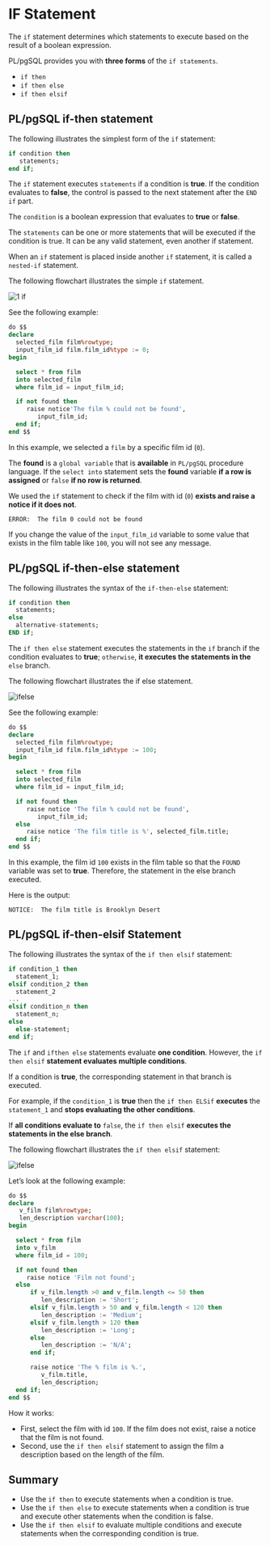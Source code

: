 # IF Statement

The `if` statement determines which statements to execute based on the result of a boolean expression.

PL/pgSQL provides you with **three forms** of the `if statements`.

- `if then`
- `if then else`
- `if then elsif`

## PL/pgSQL if-then statement

The following illustrates the simplest form of the `if` statement:

```SQL
if condition then
   statements;
end if;
```

The `if` statement executes `statements` if a condition is **true**. If the condition evaluates to **false**, the control is passed to the next statement after the `END if` part.

The `condition` is a boolean expression that evaluates to **true** or **false**.

The `statements` can be one or more statements that will be executed if the condition is true. It can be any valid statement, even another if statement.

When an `if` statement is placed inside another `if` statement, it is called a `nested-if` statement.

The following flowchart illustrates the simple `if` statement.

![1 if](./images/01_if.png)

See the following example:

```SQL
do $$
declare
  selected_film film%rowtype;
  input_film_id film.film_id%type := 0;
begin  

  select * from film
  into selected_film
  where film_id = input_film_id;

  if not found then
     raise notice'The film % could not be found',
	    input_film_id;
  end if;
end $$
```

In this example, we selected a `film` by a specific film id (`0`).

The **found** is a `global variable` that is **available** in `PL/pgSQL` procedure language. If the `select into` statement sets the **found** variable **if a row is assigned** or `false` **if no row is returned**.

We used the `if` statement to check if the film with id (`0`) **exists and raise a notice if it does not**.

```console
ERROR:  The film 0 could not be found
```

If you change the value of the `input_film_id` variable to some value that exists in the film table like `100`, you will not see any message.

## PL/pgSQL if-then-else statement

The following illustrates the syntax of the `if-then-else` statement:

```SQL
if condition then
  statements;
else
  alternative-statements;
END if;
```

The `if then else` statement executes the statements in the `if` branch if the condition evaluates to **true**; `otherwise`, **it executes the statements in the** `else` branch.

The following flowchart illustrates the if else statement.

![ifelse](./images/01_if_else.png)

See the following example:

```SQL
do $$
declare
  selected_film film%rowtype;
  input_film_id film.film_id%type := 100;
begin  

  select * from film
  into selected_film
  where film_id = input_film_id;

  if not found then
     raise notice 'The film % could not be found',
	    input_film_id;
  else
     raise notice 'The film title is %', selected_film.title;
  end if;
end $$
```

In this example, the film id `100` exists in the film table so that the `FOUND` variable was set to **true**. Therefore, the statement in the else branch executed.

Here is the output:

```console
NOTICE:  The film title is Brooklyn Desert
```

## PL/pgSQL if-then-elsif Statement

The following illustrates the syntax of the `if then elsif` statement:

```SQL
if condition_1 then
  statement_1;
elsif condition_2 then
  statement_2
...
elsif condition_n then
  statement_n;
else
  else-statement;
end if;
```

The `if` and `ifthen else` statements evaluate **one condition**. However, the `if then elsif` **statement evaluates multiple conditions**.

If a condition is **true**, the corresponding statement in that branch is executed.

For example, if the `condition_1` is **true** then the `if then ELSif` **executes** the `statement_1` and **stops evaluating the other conditions**.

If **all conditions evaluate to** `false`, the `if then elsif` **executes the statements in the else branch**.

The following flowchart illustrates the `if then elsif` statement:

![ifelse](./images/03_if_elseif.png)

Let’s look at the following example:

```SQL
do $$
declare
   v_film film%rowtype;
   len_description varchar(100);
begin  

  select * from film
  into v_film
  where film_id = 100;

  if not found then
     raise notice 'Film not found';
  else
      if v_film.length >0 and v_film.length <= 50 then
		 len_description := 'Short';
	  elsif v_film.length > 50 and v_film.length < 120 then
		 len_description := 'Medium';
	  elsif v_film.length > 120 then
		 len_description := 'Long';
	  else
		 len_description := 'N/A';
	  end if;

	  raise notice 'The % film is %.',
	     v_film.title,  
	     len_description;
  end if;
end $$
```

How it works:

- First, select the film with id `100`. If the film does not exist, raise a notice that the film is not found.
- Second, use the `if then elsif` statement to assign the film a description based on the length of the film.

## Summary
- Use the `if then` to execute statements when a condition is true.
- Use the `if then else` to execute statements when a condition is true and execute other statements when the condition is false.
- Use the `if then elsif` to evaluate multiple conditions and execute statements when the corresponding condition is true.
